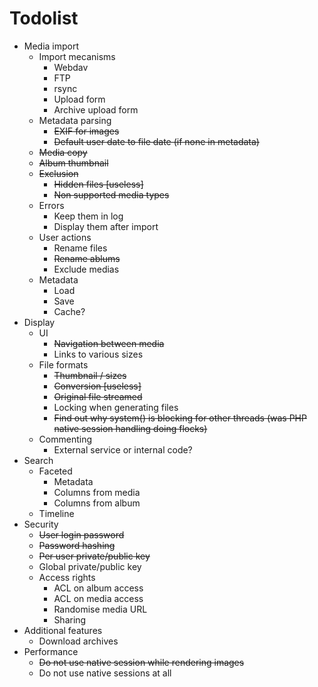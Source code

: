 # Todolist

 *  Media import
     *  Import mecanisms
         *  Webdav
         *  FTP
         *  rsync
         *  Upload form
         *  Archive upload form
     *  Metadata parsing
         *  <strike>EXIF for images</strike>
         *  <strike>Default user date to file date (if none in metadata)</strike>
     *  <strike>Media copy</strike>
     *  <strike>Album thumbnail</strike>
     *  <strike>Exclusion</strike>
         *  <strike>Hidden files [useless]</strike>
         *  <strike>Non supported media types</strike>
     *  Errors
         *  Keep them in log
         *  Display them after import
     *  User actions
         *  Rename files
         *  <strike>Rename ablums</strike>
         *  Exclude medias
     * Metadata
         *  Load
         *  Save
         *  Cache?
 *  Display
     *  UI
         *  <strike>Navigation between media</strike>
         *  Links to various sizes
     *  File formats
         *  <strike>Thumbnail / sizes</strike>
         *  <strike>Conversion [useless]</strike>
         *  <strike>Original file streamed</strike>
         *  Locking when generating files
         *  <strike>Find out why system() is blocking for other threads
            (was PHP native session handling doing flocks)</strike>
     *  Commenting
         *  External service or internal code?
 *  Search
     *  Faceted
         *  Metadata
         *  Columns from media
         *  Columns from album
     * Timeline
 *  Security
     *  <strike>User login password</strike>
     *  <strike>Password hashing</strike>
     *  <strike>Per user private/public key</strike>
     *  Global private/public key
     *  Access rights
         *  ACL on album access
         *  ACL on media access
         *  Randomise media URL
         *  Sharing
 *  Additional features
     *  Download archives
 *  Performance
     *  <strike>Do not use native session while rendering images</strike>
     *  Do not use native sessions at all
